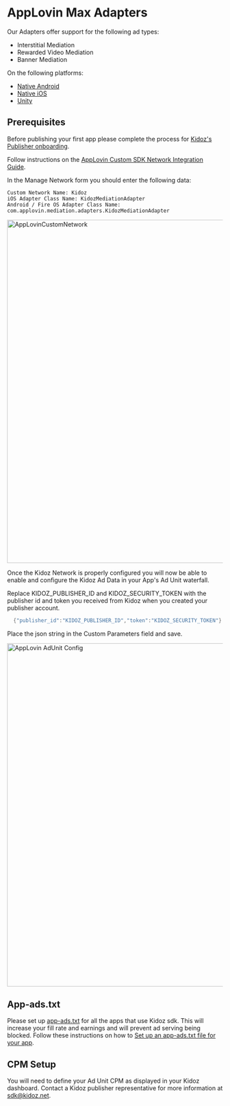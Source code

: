 # AppLovin Max Adapters

Our Adapters offer support for the following ad types:

+ Interstitial Mediation 
+ Rewarded Video Mediation 
+ Banner Mediation 

On the following platforms:

+ [Native Android](/Mediation/AppLovin%20Max%20Adapter/Android)
+ [Native iOS](/Mediation/AppLovin%20Max%20Adapter/iOS)
+ [Unity](/Mediation/AppLovin%20Max%20Adapter/Unity)

## Prerequisites

Before publishing your first app please complete the process for [Kidoz's Publisher onboarding](http://accounts.kidoz.net/publishers/register?utm_source=kidoz_github). <BR>

Follow instructions on the [AppLovin Custom SDK Network Integration Guide](https://dash.applovin.com/documentation/mediation/android/mediation-setup/custom-sdk).

In the Manage Network form you should enter the following data:
```
Custom Network Name: Kidoz 
iOS Adapter Class Name: KidozMediationAdapter
Android / Fire OS Adapter Class Name: com.applovin.mediation.adapters.KidozMediationAdapter
```
<img width="800" alt="AppLovinCustomNetwork" src="https://user-images.githubusercontent.com/86282008/197710543-171fe5fc-9c5e-414b-96ab-07f3b28de708.png">  
  
Once the Kidoz Network is properly configured you will now be able to enable and configure the Kidoz Ad Data in your App's Ad Unit waterfall.<BR>

Replace KIDOZ_PUBLISHER_ID and KIDOZ_SECURITY_TOKEN with the publisher id and token you received from Kidoz when you created your publisher account.
```java
  {"publisher_id":"KIDOZ_PUBLISHER_ID","token":"KIDOZ_SECURITY_TOKEN"}
```
Place the json string in the Custom Parameters field and save.
  
  <img width="800" alt="AppLovin AdUnit Config" src="https://user-images.githubusercontent.com/86282008/197715891-2a6501d4-741e-4322-9343-fcbfe49db1a2.png">

## App-ads.txt
Please set up [app-ads.txt](https://kidoz.net/app-ads.txt) for all the apps that use Kidoz sdk. This will increase your fill rate and earnings and will prevent ad serving being blocked.
Follow these instructions on how to [Set up an app-ads.txt file for your app](https://kidoz.net/introappadstext).

## CPM Setup
You will need to define your Ad Unit CPM as displayed in your Kidoz dashboard. Contact a Kidoz publisher representative for more information at sdk@kidoz.net.


